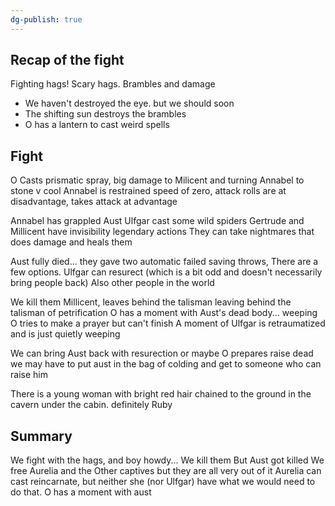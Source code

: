 ```yaml
---
dg-publish: true
---
```

## Recap of the fight
Fighting hags! Scary hags. Brambles and damage
- We haven't destroyed the eye. but we should soon
- The shifting sun destroys the brambles
- O has a lantern to cast weird spells

## Fight
O Casts prismatic spray, big damage to Milicent and turning Annabel to stone
	v cool
Annabel is restrained
	speed of zero, attack rolls are at disadvantage, takes attack at advantage

Annabel has grappled Aust
Ulfgar cast some wild spiders
Gertrude and Millicent have invisibility legendary actions
They can take nightmares that does damage and heals them

Aust fully died... they gave two automatic failed saving throws, 
	There are a few options. Ulfgar can resurect (which is a bit odd and doesn't necessarily bring people back)
	Also other people in the world 

We kill them
	Millicent, leaves behind the talisman leaving behind the talisman of petrification
O has a moment with Aust's dead body... weeping
	O tries to make a prayer but can't finish
	A moment of 
Ulfgar is retraumatized and is just quietly weeping

We can bring Aust back with resurection or maybe O prepares raise dead
	we may have to put aust in the bag of colding and get to someone who can raise him

There is a young woman with bright red hair chained to the ground in the cavern under the cabin.
	definitely Ruby
## Summary
We fight with the hags, and boy howdy...
	We kill them
	But Aust got killed
	We free Aurelia and the Other captives but they are all very out of it
		Aurelia can cast reincarnate, but neither she (nor Ulfgar) have what we would need to do that.
	O has a moment with aust